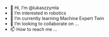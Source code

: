 - 👋 Hi, I’m @lukaszzymla
- 👀 I’m interested in robotics
- 🌱 I’m currently learning Machine Expert Twin
- 💞️ I’m looking to collaborate on ...
- 📫 How to reach me ...

<!---
lukaszzymla/lukaszzymla is a ✨ special ✨ repository because its `README.md` (this file) appears on your GitHub profile.
You can click the Preview link to take a look at your changes.
--->

